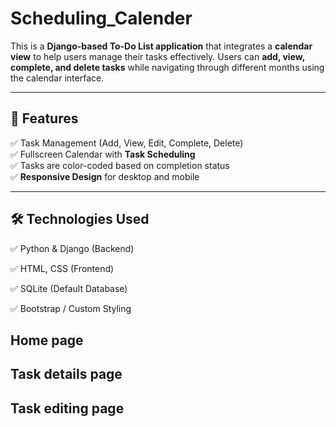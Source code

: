 # Scheduling_Calender



This is a **Django-based To-Do List application** that integrates a **calendar view** to help users manage their tasks effectively. Users can **add, view, complete, and delete tasks** while navigating through different months using the calendar interface.

---

## 📌 Features
✅ Task Management (Add, View, Edit, Complete, Delete)  
✅ Fullscreen Calendar with **Task Scheduling**  
✅ Tasks are color-coded based on completion status  
✅ **Responsive Design** for desktop and mobile  

---



##  🛠️ Technologies Used
 ✅ Python & Django (Backend)
 
 ✅ HTML, CSS (Frontend)
 
 ✅ SQLite (Default Database)
 
 ✅ Bootstrap / Custom Styling



##  Home page

## Task details page

## Task editing page
